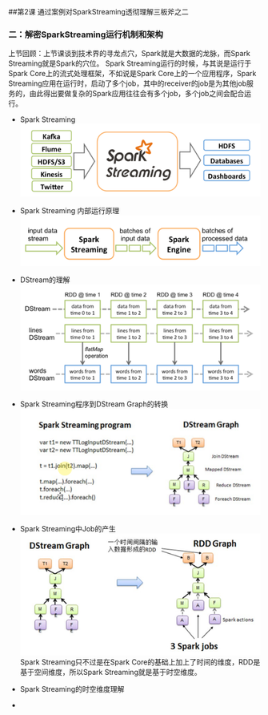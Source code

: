 ##第2课 通过案例对SparkStreaming透彻理解三板斧之二
### 二：解密SparkStreaming运行机制和架构
上节回顾：上节课谈到技术界的寻龙点穴，Spark就是大数据的龙脉，而Spark Streaming就是Spark的穴位。 Spark Streaming运行的时候，与其说是运行于Spark Core上的流式处理框架，不如说是Spark Core上的一个应用程序，Spark Streaming应用在运行时，启动了多个job，其中的receiver的job是为其他job服务的，由此得出要做复杂的Spark应用往往会有多个job，多个job之间会配合运行。

* Spark Streaming
![](3.png)

* Spark Streaming 内部运行原理
![](4.png)
* DStream的理解
![](7.png)
* Spark Streaming程序到DStream Graph的转换
![](5.png)
* Spark Streaming中Job的产生
![](6.png)
Spark Streaming只不过是在Spark Core的基础上加上了时间的维度，RDD是基于空间维度，所以Spark Streaming就是基于时空维度。

* Spark Streaming的时空维度理解


* 


